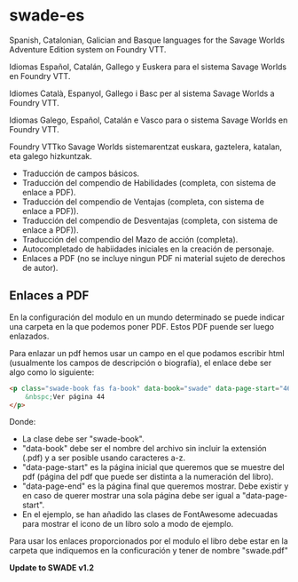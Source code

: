 # swade-es

Spanish, Catalonian, Galician and Basque languages for the Savage Worlds Adventure Edition system on Foundry VTT.

Idiomas Español, Catalán, Gallego y Euskera para el sistema Savage Worlds en Foundry VTT.

Idiomes Català, Espanyol, Gallego i Basc per al sistema Savage Worlds a Foundry VTT.

Idiomas Galego, Español, Catalán e Vasco para o sistema Savage Worlds en Foundry VTT.

Foundry VTTko Savage Worlds sistemarentzat euskara, gaztelera, katalan, eta galego hizkuntzak.


 - Traducción de campos básicos.
 - Traducción del compendio de Habilidades (completa, con sistema de enlace a PDF).
 - Traducción del compendio de Ventajas (completa, con sistema de enlace a PDF)).
 - Traducción del compendio de Desventajas (completa, con sistema de enlace a PDF)).
 - Traducción del compendio del Mazo de acción (completa).
 - Autocompletado de habiidades iniciales en la creación de personaje.
 - Enlaces a PDF (no se incluye ningun PDF ni material sujeto de derechos de autor).


## Enlaces a PDF
En la configuración del modulo en un mundo determinado se puede indicar una carpeta en la que podemos poner PDF. Estos PDF puende ser luego enlazados.

Para enlazar un pdf hemos usar un campo en el que podamos escribir html (usualmente los campos de descripción o biografía), el enlace debe ser algo como lo siguiente:

```html
<p class="swade-book fas fa-book" data-book="swade" data-page-start="46" data-page-end="47">
    &nbspc;Ver página 44
</p>
```
Donde:
 - La clase debe ser "swade-book".
 - "data-book" debe ser el nombre del archivo sin incluir la extensión (.pdf) y a ser posible usando caracteres a-z.
 - "data-page-start" es la página inicial que queremos que se muestre del pdf (página del pdf que puede ser distinta a la numeración del libro).
 - "data-page-end" es la página final que queremos mostrar. Debe existir y en caso de querer mostrar una sola página debe ser igual a "data-page-start".
 - En el ejemplo, se han añadido las clases de FontAwesome adecuadas para mostrar el icono de un libro solo a modo de ejemplo.

 Para usar los enlaces proporcionados por el modulo el libro debe estar en la carpeta que indiquemos en la conficuración y tener de nombre "swade.pdf"
 
 **Update to SWADE v1.2**
 


